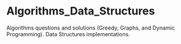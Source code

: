 # Algorithms_Data_Structures
Algorithms questions and solutions (Greedy, Graphs, and Dynamic Programming). Data Structures implementations.
